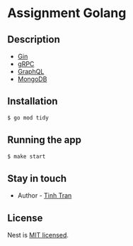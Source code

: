 # Assignment Golang

## Description

- [Gin](https://gin-gonic.com/)
- [gRPC](https://grpc.io/)
- [GraphQL](https://gqlgen.com/)
- [MongoDB](https://mongodb.com/)

## Installation

```bash
$ go mod tidy
```

## Running the app

```bash
$ make start
```

## Stay in touch

- Author - [Tinh Tran](https://github.com/tnt2706/)

## License

Nest is [MIT licensed](LICENSE).
